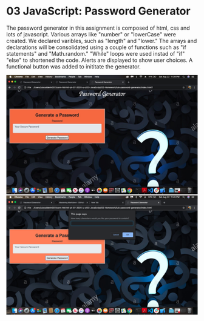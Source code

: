 # 03 JavaScript: Password Generator

The password generator in this assignment is composed of html, css and lots of javascript. Various arrays like "number" or "lowerCase" were created. We declared varibles, such as "length" and "lower." The arrays and declarations will be consolidated using a  couple of functions such as "if statements" and "Math.random." "While" loops were used instad of "if" "else" to shortened the code. Alerts are displayed to show user choices. A functional button was added to inititate the generator.



![](images/Image%208-22-20%20at%2011.40%20PM.jpeg)
![](images/Screen%20Shot%202020-08-22%20at%2011.45.48%20PM.png)
